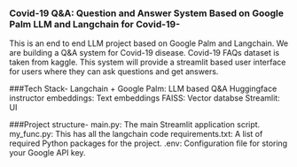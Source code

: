 ### Covid-19 Q&A: Question and Answer System Based on Google Palm LLM and Langchain for Covid-19-
This is an end to end LLM project based on Google Palm and Langchain. We are building a Q&A system for Covid-19 disease. Covid-19 FAQs dataset is taken from kaggle. This system will provide a streamlit based user interface for users where they can ask questions and get answers.

###Tech Stack-
Langchain + Google Palm: LLM based Q&A
Huggingface instructor embeddings: Text embeddings
FAISS: Vector databse
Streamlit: UI

###Project structure-
main.py: The main Streamlit application script.
my_func.py: This has all the langchain code
requirements.txt: A list of required Python packages for the project.
.env: Configuration file for storing your Google API key.



